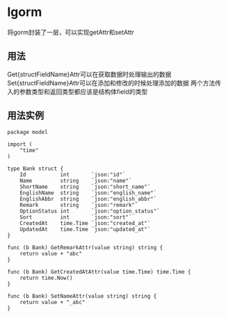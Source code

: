 # lgorm
将gorm封装了一层，可以实现getAttr和setAttr
## 用法
Get{structFieldName}Attr可以在获取数据时处理输出的数据
Set{structFieldName}Attr可以在添加和修改的时候处理添加的数据
两个方法传入的参数类型和返回类型都应该是结构体field的类型
## 用法实例
~~~
package model

import (
	"time"
)

type Bank struct {
	Id           int       `json:"id"`
	Name         string    `json:"name"`
	ShortName    string    `json:"short_name"`
	EnglishName  string    `json:"english_name"`
	EnglishAbbr  string    `json:"english_abbr"`
	Remark       string    `json:"remark"`
	OptionStatus int       `json:"option_status"`
	Sort         int       `json:"sort"`
	CreatedAt    time.Time `json:"created_at"`
	UpdatedAt    time.Time `json:"updated_at"`
}

func (b Bank) GetRemarkAttr(value string) string {
	return value + "abc"
}

func (b Bank) GetCreatedAtAttr(value time.Time) time.Time {
	return time.Now()
}

func (b Bank) SetNameAttr(value string) string {
	return value + "_abc"
}
~~~
